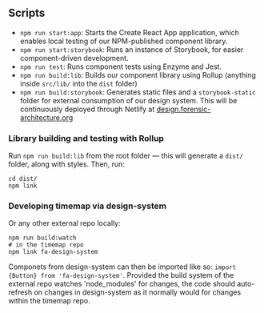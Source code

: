## Scripts

- `npm run start:app`: Starts the Create React App application, which enables local testing of our NPM-published component library.
- `npm run start:storybook`: Runs an instance of Storybook, for easier component-driven development.
- `npm run test`: Runs component tests using Enzyme and Jest.
- `npm run build:lib`: Builds our component library using Rollup (anything inside `src/lib/` into the `dist` folder)
- `npm run build:storybook`: Generates static files and a `storybook-static` folder for external consumption of our design system. This will be continuously deployed through Netlify at [design.forensic-architecture.org]()

### Library building and testing with Rollup

Run `npm run build:lib` from the root folder — this will generate a `dist/` folder, along with styles. Then, run:

```
cd dist/
npm link
```

### Developing timemap via design-system
Or any other external repo locally:
```
npm run build:watch
# in the timemap repo
npm link fa-design-system
```

Componets from design-system can then be imported like so: `import {Button} from 'fa-design-system'`. Provided the build system of the external repo watches 'node_modules' for changes, the code should auto-refresh on changes in design-system as it normally would for changes within the timemap repo.

